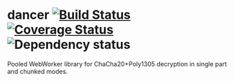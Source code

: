 # dancer [![Build Status](https://travis-ci.org/pgpst/dancer.svg?branch=master)](https://travis-ci.org/pgpst/dancer) [![Coverage Status](https://coveralls.io/repos/pgpst/dancer/badge.svg?branch=master&service=github)](https://coveralls.io/github/pgpst/dancer?branch=master) ![Dependency status](https://david-dm.org/pgpst/dancer.svg) 
Pooled WebWorker library for ChaCha20+Poly1305 decryption in single part and chunked modes.
